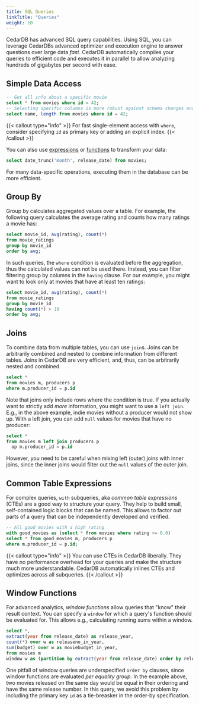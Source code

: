 ```yaml
---
title: SQL Queries
linkTitle: "Queries"
weight: 10
---
```


CedarDB has advanced SQL query capabilities.
Using SQL, you can leverage CedarDBs advanced optimizer and execution engine to answer questions over large data *fast*.
CedarDB automatically compiles your queries to efficient code and executes it in parallel to allow analyzing hundreds of
gigabytes per second with ease.

## Simple Data Access

```sql
-- Get all info about a specific movie
select * from movies where id = 42;
-- Selecting specific columns is more robust against schema changes and reduces I/O
select name, length from movies where id = 42;
```

{{< callout type="info" >}}
For fast single-element access with `where`, consider specifying `id` as primary key or adding an explicit index.
{{< /callout >}}


You can also use [expressions](./expressions) or [functions](./functions) to transform your data:
```sql
select date_trunc('month', release_date) from movies;
```

For many data-specific operations, executing them in the database can be more efficient.

## Group By

Group by calculates aggregated values over a table.
For example, the following query calculates the average rating and counts how many ratings a movie has:

```sql
select movie_id, avg(rating), count(*)
from movie_ratings
group by movie_id
order by avg;
```

In such queries, the `where` condition is evaluated before the aggregation, thus the calculated values can not be used
there.
Instead, you can filter filtering group by columns in the `having` clause.
For our example, you might want to look only at movies that have at least ten ratings:

```sql
select movie_id, avg(rating), count(*)
from movie_ratings
group by movie_id
having count(*) > 10
order by avg;
```

## Joins

To combine data from multiple tables, you can use `join`s.
Joins can be arbitrarily combined and nested to combine information from different tables.
Joins in CedarDB are very efficient, and, thus, can be arbitrarily nested and combined.

```sql
select *
from movies m, producers p
where m.producer_id = p.id
```

Note that joins only include rows where the condition is true.
If you actually want to strictly add *more* information, you might want to use a `left join`.
E.g., in the above example, indie movies without a producer would not show up.
With a left join, you can add `null` values for movies that have no producer:

```sql
select *
from movies m left join producers p
  op m.producer_id = p.id
```

However, you need to be careful when mixing left (outer) joins with inner joins, since the inner joins would filter out
the `null` values of the outer join.


## Common Table Expressions

For complex queries, `with` subqueries, aka *common table expressions* (CTEs) are a good way to structure your query.
They help to build small, self-contained logic blocks that can be named.
This allows to factor out parts of a query that can be independently developed and verified.

```sql
-- All good movies with a high rating
with good_movies as (select * from movies where rating >= 8.0)
select * from good_movies m, producers p
where m.producer_id = p.id;
```

{{< callout type="info" >}}
You can use CTEs in CedarDB liberally.
They have no performance overhead for your queries and make the structure much more understandable.
CedarDB automatically inlines CTEs and optimizes across all subqueries.
{{< /callout >}}

## Window Functions

For advanced analytics, *window functions* allow queries that "know" their result context.
You can specify a `window` for which a query's function should be evaluated for.
This allows e.g., calculating running sums within a window.

```sql
select *,
extract(year from release_date) as release_year,
count(*) over w as releaseno_in_year,
sum(budget) over w as moviebudget_in_year,
from movies m
window w as (partition by extract(year from release_date) order by release_date, id);
```

One pitfall of window queries are underspecified `order by` clauses, since window functions are evaluated *per
equality group*.
In the example above, two movies released on the same day would be equal in their ordering and have the same release
number.
In this query, we avoid this problem by including the primary key `id` as a tie-breasker in the order-by specification.
